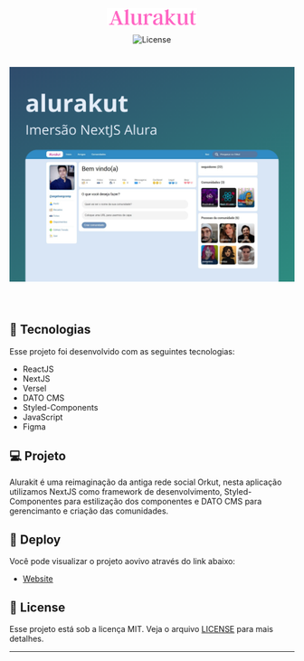 <p align="center">
  <img alt="angeloricardo.tech" src=".github/logo.png" width="160px">
</p>

<p align="center">  

  <img  src="https://img.shields.io/static/v1?label=license&message=MIT&color=8257E5&labelColor=000000" alt="License">   
</p>

<h1 align="center">
    <img alt="alurakut" src=".github/banner.png" />
</h1>

<br>

## 🧪 Tecnologias

Esse projeto foi desenvolvido com as seguintes tecnologias:

- ReactJS
- NextJS
- Versel
- DATO CMS
- Styled-Components
- JavaScript
- Figma

## 💻 Projeto

Alurakit é uma reimaginação da antiga rede social Orkut, nesta aplicação utilizamos NextJS como framework de desenvolvimento, Styled-Componentes para estilização dos componentes e DATO CMS para gerencimanto e criação das comunidades.


## 🔖 Deploy

Você pode visualizar o projeto aovivo através do link abaixo:

- [Website](https://alurakut-xi-ashen.vercel.app/) 


## 📝 License

Esse projeto está sob a licença MIT. Veja o arquivo [LICENSE](LICENSE.md) para mais detalhes.

---


